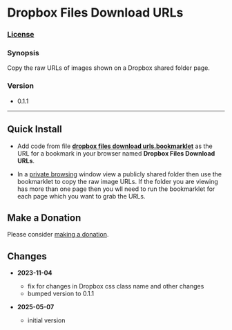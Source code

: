 # Dropbox Files Download URLs

### [License][1]

### Synopsis

Copy the raw URLs of images shown on a Dropbox shared folder page.

### Version

  * 0.1.1

---

## Quick Install

* Add code from file **[dropbox files download urls.bookmarklet][2]** as the URL
  for a bookmark in your browser named **Dropbox Files Download URLs**.
  
* In a [private browsing][3] window view a publicly shared folder then use the
  bookmarklet to copy the raw image URLs. If the folder you are viewing has more
  than one page then you wll need to run the bookmarklet for each page which you
  want to grab the URLs.

## Make a Donation

Please consider [making a donation][4].

## Changes

* **2023-11-04**

  * fix for changes in Dropbox css class name and other changes
  * bumped version to 0.1.1
  
* **2025-05-07**

  * initial version

[1]: https://github.com/tomsWebConsulting/twcsl/blob/main/LICENSE.txt#L1
[2]: dropbox%20files%20download%20urls.bookmarklet#L1
[3]: https://support.squarespace.com/hc/en-us/articles/207099587-Using-private-browsing-or-incognito-mode
[4]: https://github.com/tomsWebConsulting/twcsl#make-a-donation

